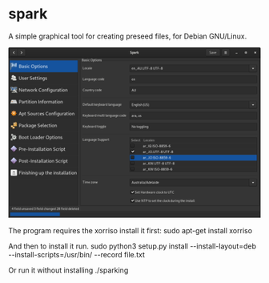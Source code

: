 # spark
A simple graphical tool for creating preseed files, for Debian GNU/Linux.


![screenshot](screenshot.png)

The program requires the xorriso install it first:
    sudo apt-get install xorriso

And then to install it run.
    sudo python3 setup.py install --install-layout=deb --install-scripts=/usr/bin/ --record file.txt

Or run it without installing
    ./sparking

